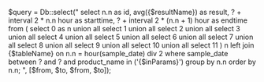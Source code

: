 $query = Db::select("
                    select n.n as id, avg({$resultName}) as result,
                    ? + interval 2 * n.n hour as starttime,
                    ? + interval 2 * (n.n + 1) hour as endtime
                    from (
                        select 0 as n union all 
                        select 1 union all 
                        select 2 union all 
                        select 3 union all
                        select 4 union all 
                        select 5 union all 
                        select 6 union all
                        select 7 union all
                        select 8 union all
                        select 9 union all
                        select 10 union all
                        select 11 	
                        ) n left join
                        {$tableName}
                        on n.n = hour(sample_date) div 2
                    where 
                        sample_date between ? and ?
                    and
                        product_name in ('{$inParams}')
                    group by n.n
                    order by n.n;
                ", [$from, $to, $from, $to]);